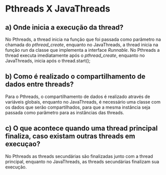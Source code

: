 # Pthreads X JavaThreads

## a) Onde inicia a execução da thread?
No Pthreads, a thread inicia na função que foi passada como parâmetro na chamada do *pthread_create*, enquanto no JavaThreads, a thread inicia na função *run* da classe que implementa a interface *Runnable*.
No Pthreads a thread executa imediatamente após o *pthread_create*, enquanto no JavaThreads, inicia após o thread.start();

## b) Como é realizado o compartilhamento de dados entre threads?
Para o Pthreads, o compartilhamento de dados é realizado através de variáveis globais, enquanto no JavaThreads, é necessário uma classe com os dados que serão compartilhados, para que a mesma instância seja passada como parâmetro para as instâncias das threads.

## c) O que acontece quando uma thread principal finaliza, caso existam outras threads em execuçao?
No Pthreads as threads secundárias são finalizadas junto com a thread principal, enquanto no JavaThreads, as threads secundárias finalizam sua execução.